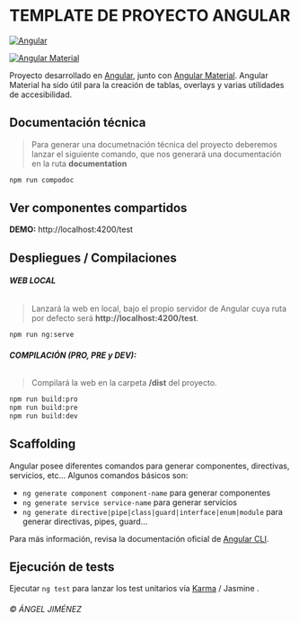 # TEMPLATE DE PROYECTO ANGULAR

[![Angular](https://img.shields.io/badge/Angular%20CLI-17.2.1-red?style=for-the-badge)](#)

[![Angular Material](https://img.shields.io/badge/Angular%20Material-17.2.0-blue?style=for-the-badge)](#)

Proyecto desarrollado en [Angular](https://github.com/angular/angular-cli), junto con [Angular Material](https://material.angular.io/). Angular Material ha sido útil para la creación de tablas, overlays y varias utilidades de accesibilidad.

## Documentación técnica

> Para generar una documetnación técnica del proyecto deberemos lanzar el siguiente comando, que nos generará una documentación en la ruta **documentation**

```sh
npm run compodoc
```

## Ver componentes compartidos

**DEMO:** http://localhost:4200/test

## Despliegues / Compilaciones

###### **WEB LOCAL**

> Lanzará la web en local, bajo el propio servidor de Angular cuya ruta por defecto será **http://localhost:4200/test**.

```sh
npm run ng:serve
```

###### **COMPILACIÓN (PRO, PRE y DEV):**

> Compilará la web en la carpeta **/dist** del proyecto.

```sh
npm run build:pro
npm run build:pre
npm run build:dev
```

## Scaffolding

Angular posee diferentes comandos para generar componentes, directivas, servicios, etc... Algunos comandos básicos son:

- `ng generate component component-name` para generar componentes
- `ng generate service service-name` para generar servicios
- `ng generate directive|pipe|class|guard|interface|enum|module` para generar directivas, pipes, guard...

Para más información, revisa la documentación oficial de [Angular CLI](https://angular.io/cli/generate).

## Ejecución de tests

Ejecutar `ng test` para lanzar los test unitarios vía [Karma](https://karma-runner.github.io) / Jasmine .

###### &copy; ÁNGEL JIMÉNEZ
